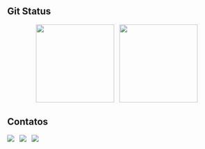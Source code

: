 
## Git Status
<div align="center" href="https://github.com/idiotmoose">
    <img loading="lazy" height="180em" src="https://github-readme-stats.vercel.app/api?username=idiotmoose&show_icons=true&theme=tokyonight&count_private=true"/>
    &nbsp;
    <img loading="lazy" height="180em" src="https://github-readme-stats.vercel.app/api/top-langs/?username=idiotmoose&hide_progress=true&theme=tokyonight"/>    
</div>


## Contatos
<um HREF="https://www.instagram.com/idiotmoosee/" alvo="_em branco"><img Src="https://img.shields.io/badge/-Instagram-%23E4405F?style=for-the-badge&logo=instagram&logoColor=white" alvo="_em branco"></um>
&nbsp;
<um HREF="https:www.linkedin.com/in/giovanna-sumaiyah-97b028210" alvo="_em branco"><img Src="https://img.shields.io/badge/-LinkedIn-%230077B5?style=for-the-badge&logo=linkedin&logoColor=white" alvo="_em branco"></um>
&nbsp;
<um HREF="mailto:sumaiyahgiovanna@gmail.com"><img Src="https://img.shields.io/badge/-Gmail-%23333?style=for-the-badge&logo=gmail&logoColor=white" alvo="_em branco"></um>
&nbsp;
